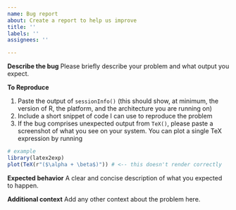 ```yaml
---
name: Bug report
about: Create a report to help us improve
title: ''
labels: ''
assignees: ''

---
```


**Describe the bug**
Please briefly describe your problem and what output you expect. 

**To Reproduce**
1. Paste the output of `sessionInfo()` (this should show, at minimum, the version of R, the platform, and the architecture you are running on)
2. Include a short snippet of code I can use to reproduce the problem
3. If the bug comprises unexpected output from `TeX()`, please paste a screenshot of what you see on your system. You can plot a single TeX expression by running
```r
# example
library(latex2exp)
plot(TeX(r"($\alpha + \beta$)")) # <-- this doesn't render correctly
```

**Expected behavior**
A clear and concise description of what you expected to happen.

**Additional context**
Add any other context about the problem here.
